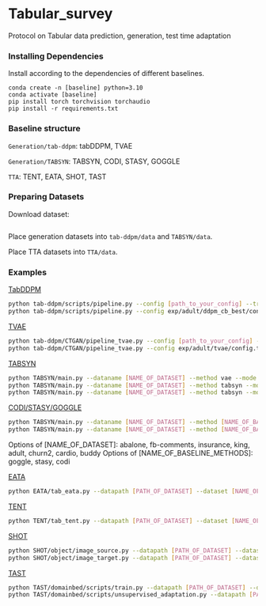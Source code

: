 # Tabular_survey
Protocol on Tabular data prediction, generation, test time adaptation

### Installing Dependencies


Install according to the dependencies of different baselines.
```
conda create -n [baseline] python=3.10
conda activate [baseline]
pip install torch torchvision torchaudio
pip install -r requirements.txt
```

### Baseline structure

```Generation/tab-ddpm```: tabDDPM, TVAE

```Generation/TABSYN```: TABSYN, CODI, STASY, GOGGLE

```TTA```: TENT, EATA, SHOT, TAST

### Preparing Datasets

Download dataset:

```

```

Place generation datasets into ```tab-ddpm/data``` and ```TABSYN/data```.

Place TTA datasets into ```TTA/data```.

### Examples

<ins>TabDDPM</ins>

```bash
python tab-ddpm/scripts/pipeline.py --config [path_to_your_config] --train --sample --eval
python tab-ddpm/scripts/pipeline.py --config exp/adult/ddpm_cb_best/config.toml --train --sample –eval
```

<ins>TVAE</ins>

```bash
python tab-ddpm/CTGAN/pipeline_tvae.py --config [path_to_your_config] --train --sample --eval
python tab-ddpm/CTGAN/pipeline_tvae.py --config exp/adult/tvae/config.toml --train --sample –eval
```

<ins>TABSYN</ins>

```bash
python TABSYN/main.py --dataname [NAME_OF_DATASET] --method vae --mode train
python TABSYN/main.py --dataname [NAME_OF_DATASET] --method tabsyn --mode train
python TABSYN/main.py --dataname [NAME_OF_DATASET] --method tabsyn --mode sample
```

<ins>CODI/STASY/GOGGLE</ins>

```bash
python TABSYN/main.py --dataname [NAME_OF_DATASET] --method [NAME_OF_BASELINE_METHODS] --mode train
python TABSYN/main.py --dataname [NAME_OF_DATASET] --method [NAME_OF_BASELINE_METHODS] --mode sample
```

Options of [NAME_OF_DATASET]: abalone, fb-comments, insurance, king, adult, churn2, cardio, buddy
Options of [NAME_OF_BASELINE_METHODS]: goggle, stasy, codi

<ins>EATA</ins>

```bash
python EATA/tab_eata.py --datapath [PATH_OF_DATASET] --dataset [NAME_OF_DATASET] --model [mlp/FTTrans]
```

<ins>TENT</ins>

```bash
python TENT/tab_tent.py --datapath [PATH_OF_DATASET] --dataset [NAME_OF_DATASET] --model [mlp/FTTrans]
```

<ins>SHOT</ins>

```bash
python SHOT/object/image_source.py --datapath [PATH_OF_DATASET] --dataset [NAME_OF_DATASET] --model [mlp/FTTrans]
python SHOT/object/image_target.py --datapath [PATH_OF_DATASET] --dataset [NAME_OF_DATASET] --model [mlp/FTTrans]
```

<ins>TAST</ins>

```bash
python TAST/domainbed/scripts/train.py --datapath [PATH_OF_DATASET] --dataset [NAME_OF_DATASET] --model [mlp/FTTrans]
python TAST/domainbed/scripts/unsupervised_adaptation.py --datapath [PATH_OF_DATASET] --dataset [NAME_OF_DATASET] --model [mlp/FTTrans]
```